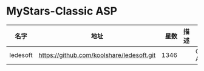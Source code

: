 # MyStars-Classic ASP
|  名字  |                  地址                   |星数|描述|   语言    | 大小 |
|--------|-----------------------------------------|---:|----|-----------|------|
|ledesoft|https://github.com/koolshare/ledesoft.git|1346|    |Classic ASP|808 KB|
